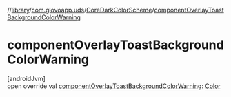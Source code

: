//[library](../../../index.md)/[com.glovoapp.uds](../index.md)/[CoreDarkColorScheme](index.md)/[componentOverlayToastBackgroundColorWarning](component-overlay-toast-background-color-warning.md)

# componentOverlayToastBackgroundColorWarning

[androidJvm]\
open override val [componentOverlayToastBackgroundColorWarning](component-overlay-toast-background-color-warning.md): [Color](https://developer.android.com/reference/kotlin/androidx/compose/ui/graphics/Color.html)
